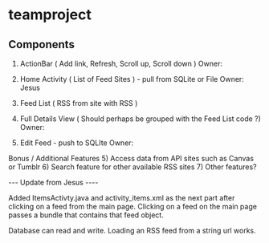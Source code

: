 teamproject
===========

Components
----------

1) ActionBar ( Add link, Refresh, Scroll up, Scroll down ) 
Owner: 

2) Home Activity ( List of Feed Sites ) - pull from SQLite or File
Owner: Jesus

3) Feed List ( RSS from site with RSS ) 
4) Full Details View ( Should perhaps be grouped with the Feed List code ?)
Owner:

4) Edit Feed - push to SQLIte
Owner:

Bonus / Additional Features
5) Access data from API sites such as Canvas or Tumblr
6) Search feature for other available RSS sites
7) Other features?

--- Update from Jesus ----

Added ItemsActivty.java and activity_items.xml as the next part after clicking on a feed from the main page.  Clicking on a feed on the main page passes a bundle that contains that feed object.

Database can read and write.
Loading an RSS feed from a string url works.


